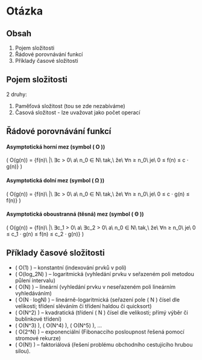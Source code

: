 # Otázka
## Obsah
1. Pojem složitosti
2. Řádové porovnávání funkcí
3. Příklady časové složitosti

## Pojem složitosti
2 druhy:
1. Paměťová složitost (tou se zde nezabíváme)
2. Časová složitost - lze uvažovat jako počet operací

## Řádové porovnávání funkcí
#### Asymptotická horní mez (symbol \( O \))
\( O(g(n)) = \{f(n)\ |\ ∃c > 0\ a\ n_0 ∈ N\ tak,\ že\ ∀n ≥ n_0\ je\ 0 ≤ f(n) ≤ c · g(n)\} \)
#### Asymptotická dolní mez (symbol \( Ω \))
\( O(g(n)) = \{f(n)\ |\ ∃c > 0\ a\ n_0 ∈ N\ tak,\ že\ ∀n ≥ n_0\ je\ 0 ≤ c · g(n) ≤ f(n)\} \)
#### Asymptotická oboustranná (těsná) mez (symbol \( Θ \))
\( O(g(n)) = \{f(n)\ |\ ∃c_1 > 0\ a\ ∃c_2 > 0\ a\ n_0 ∈ N\ tak,\ že\ ∀n ≥ n_0\ je\ 0 ≤ c_1 · g(n) ≤ f(n) ≤ c_2 · g(n)\} \)

## Příklady časové složitosti
- \( O(1) \) – konstantní (indexování prvků v poli)
- \( O(log_2N) \) – logaritmická (vyhledání prvku v seřazeném poli metodou půlení intervalu)
- \( O(N) \) – lineární (vyhledání prvku v neseřazeném poli lineárním vyhledáváním)
- \( O(N · logN) \) – lineárně-logaritmická (seřazení pole \( N \) čísel dle velikosti; třídení sléváním či třídení haldou či quicksort)
- \( O(N^2) \) – kvadratická (třídení \( N \) čísel dle velikosti; přímý výběr či bublinkové třídení)
- \( O(N^3) \), \( O(N^4) \), \( O(N^5) \), ...
- \( O(2^N) \) – exponenciální (Fibonacciho posloupnost řešená pomocí stromové rekurze)
- \( O(N!) \) – faktoriálová (řešení problému obchodního
cestujícího hrubou silou).
